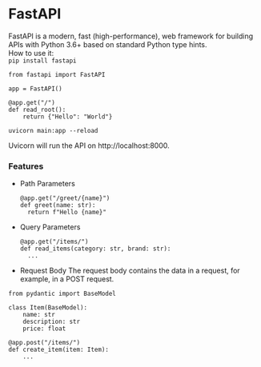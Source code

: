 # FastAPI
FastAPI is a modern, fast (high-performance), web framework for building APIs with Python 3.6+ based on standard Python type hints.  
How to use it:  
``` pip install fastapi ```
```
from fastapi import FastAPI

app = FastAPI()

@app.get("/")
def read_root():
    return {"Hello": "World"}
```
```uvicorn main:app --reload```

Uvicorn will run the API on http://localhost:8000.

### Features 
* Path Parameters
  ```
  @app.get("/greet/{name}") 
  def greet(name: str): 
    return f"Hello {name}"
    ```
* Query Parameters
  ```
  @app.get("/items/")
  def read_items(category: str, brand: str): 
    ...
    ```
* Request Body
  The request body contains the data in a request, for example, in a POST request.  
```
from pydantic import BaseModel

class Item(BaseModel):
    name: str
    description: str
    price: float

@app.post("/items/")
def create_item(item: Item):
    ...
```
